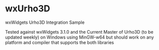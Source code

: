 # wxUrho3D
wxWidgets Urho3D Integration Sample

Tested against wxWidgets 3.1.0 and the Current Master of Urho3D (to be updated weekly) on Windows using MinGW-w64 but should work on any platform and compiler that supports the both libraries

